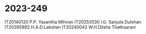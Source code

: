 # 2023-249

IT20140120	P.P. Yasantha Mihiran
IT20253530	I.G. Sanjula Dulshan
IT20265892	H.A.D.Lakshan
IT20240042	W.H.Dilsha Thathsarani